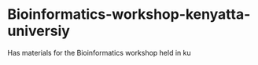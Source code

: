 # Bioinformatics-workshop-kenyatta-universiy
Has materials for the Bioinformatics workshop held in ku
